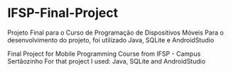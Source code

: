# IFSP-Final-Project
Projeto Final para o Curso de Programação de Dispositivos Móveis
Para o desenvolvimento do projeto, foi utilizado Java, SQLite e AndroidStudio

Final Project for Mobile Programming Course from IFSP - Campus Sertãozinho
For that project I used: Java, SQLite and AndroidStudio
